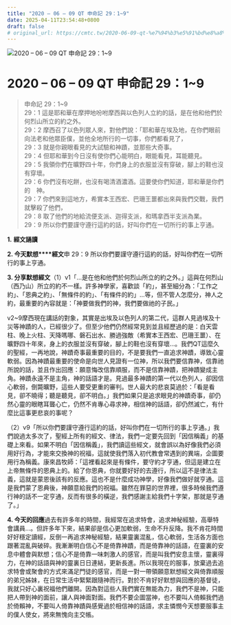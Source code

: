 ```yaml
---
title: "2020 – 06 – 09 QT 申命記 29：1~9"
date: 2025-04-11T23:54:48+0800
draft: false
# original_url: https://cmtc.tw/2020-06-09-qt-%e7%94%b3%e5%91%bd%e8%a8%98-29%ef%bc%9a19
---
```


![2020 – 06 – 09 QT 申命記 29：1~9](/images/qt.jpg   "2020 – 06 – 09 QT 申命記 29：1~9")

# 2020 – 06 – 09 QT 申命記 29：1~9

> 申命記 29：1~9  
> 29：1 這是耶和華在摩押地吩咐摩西與以色列人立約的話，是在他和他們於何烈山所立的約之外。  
> 29：2 摩西召了以色列眾人來，對他們說：「耶和華在埃及地，在你們眼前向法老和他眾臣僕，並他全地所行的一切事，你們都看見了，  
> 29：3 就是你親眼看見的大試驗和神蹟，並那些大奇事。  
> 29：4 但耶和華到今日沒有使你們心能明白，眼能看見，耳能聽見。  
> 29：5 我領你們在曠野四十年，你們身上的衣服並沒有穿破，腳上的鞋也沒有穿壞。  
> 29：6 你們沒有吃餅，也沒有喝清酒濃酒。這要使你們知道，耶和華是你們的　神。  
> 29：7 你們來到這地方，希實本王西宏、巴珊王噩都出來與我們交戰，我們就擊殺了他們，  
> 29：8 取了他們的地給流便支派、迦得支派，和瑪拿西半支派為業。  
> 29：9 所以你們要謹守遵行這約的話，好叫你們在一切所行的事上亨通。

**1.** **經文誦讀**

**2. 今天默想****經文**申 29：9 所以你們要謹守遵行這約的話，好叫你們在一切所行的事上亨通。

**3. 分享默想經文**（1）v1「…是在他和他們於何烈山所立的約之外。」這與在何烈山（西乃山）所立的約不一樣。許多神學家，喜歡談「約」，甚至細分為：「工作之約」、「恩典之約」、「無條件的約」、「有條件的約」…等，但不管人怎麼分，神人之約，最重要的內容就是：「神要做我們的神，我們要做祂的子民。」

v2~9摩西現在講話的對象，其實是出埃及以色列人的第二代，這群人見過埃及十災等神蹟的人，已經很少了。但至少他們仍然經常見到並且經歷過的是：白天雲柱、晚上火柱、天降嗎哪、磐石出水、勝過強敵（希實本王西宏、巴珊王噩）、在曠野四十年來，身上的衣服並沒有穿破，腳上的鞋也沒有穿壞…。我們QT這麼久的聖經，一再地說，神蹟奇事最重要的目的，不是要我們一直追求神蹟，導致心靈軟弱。因為神蹟最重要的使命是向世人見證有一位神，所以我們要信靠神，信靠祂所說的話，並且作出回應：願意悔改信靠順服，而不是信靠神蹟，把神蹟變成主角。神蹟永遠不是主角，神的話語才是。見過最多神蹟的第一代以色列人，卻因信心軟弱，倒斃曠野，這些人要受更重的審判。世人最大的悲哀莫過於：「看是看見，卻不曉得；聽是聽見，卻不明白。」我們如果只是追求眼見的神蹟奇事，卻仍然心靈的眼瞎耳聾心亡，仍然不肯專心尋求神，相信神的話語，卻仍然滅亡，有什麼比這事更悲哀的事呢？

（2）v9「所以你們要謹守遵行這約的話，好叫你們在一切所行的事上亨通。」我們說過太多次了，聖經上所有的經文、律法，我們一定要先回到「因信稱義」的基礎上來看。如果不明白「因信稱義」，我們讀這些經文，就會誤以為好像我們必須用好行為，才能來交換神的祝福，這就使我們落入初代教會常遇到的異端，企圖要用行為稱義。康來昌牧師：「這裡看起來是有條件，要守約才亨通，但這是建立在上帝無條件的恩典上的。給了你恩典，你就要好好的去遵行，所以這不是律法主義，這就是蒙恩後該有的反應。這也不是什麼成功神學，好像我們做好就亨通。這是我們蒙了恩典後，神願意給我們的祝福。雖然在罪惡的世界裡，很多時候我們遵行神的話不一定亨通，反而有很多的橫逆，我們感謝主給我們十字架，那就是亨通了。」

**4. 今天的回應**過去有許多年的時間，我經常在追求特會，追求神秘經驗，高舉特會講員…。但許多年下來，結果卻是信心更加軟弱，生命不升反降。我不肯花時間好好穩定讀經，反倒一再追求神秘經驗，結果靈裏混亂，信心軟弱，生活各方面也跟著混亂與破碎。我漸漸明白信心不是倚靠神蹟，而是倚靠神的話語，在靈裏的安息中體會與默想；信心不是倚靠一味刺激人的感官，而是叫我們安息主懷，靈裏得力，在神的話語與神的靈裏日日連結，更新長進。所以我現在的服事，放棄過去追求特會或聚會的方式來滿足門徒的感官，而是一對一帶領願意默想經文與倚靠順服的弟兄姊妹，在日常生活中緊緊跟隨神而行。對於不肯好好默想與回應的基督徒，我就只好心裏祝福他們離開。因為對這些人我們實在無能為力，我們不是神，只能把人帶到神的面前，讓人與神面對面。我們不要企圖當神，也不要叫人倚賴我們過於倚賴神，不要叫人倚靠神蹟與感覺過於相信神的話語，求主憐憫今天想要服事主的僕人使女，將來無愧向主交帳。